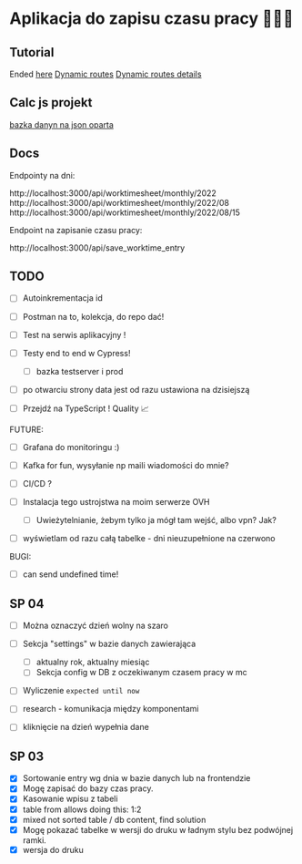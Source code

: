 # Aplikacja do zapisu czasu pracy 👨🏼‍💻

## Tutorial

Ended [here](https://nextjs.org/learn/basics/assets-metadata-css/styling-tips)
[Dynamic routes](https://nextjs.org/learn/basics/dynamic-routes)
[Dynamic routes details](https://nextjs.org/learn/basics/dynamic-routes/dynamic-routes-details)

## Calc js projekt

[bazka danyn na json oparta](https://www.npmjs.com/package/node-json-db)

## Docs

Endpointy na dni:

http://localhost:3000/api/worktimesheet/monthly/2022
http://localhost:3000/api/worktimesheet/monthly/2022/08
http://localhost:3000/api/worktimesheet/monthly/2022/08/15

Endpoint na zapisanie czasu pracy:

http://localhost:3000/api/save_worktime_entry

## TODO

- [ ] Autoinkrementacja id
- [ ] Postman na to, kolekcja, do repo dać!
- [ ] Test na serwis aplikacyjny !
- [ ] Testy end to end w Cypress!

  - [ ] bazka testserver i prod

- [ ] po otwarciu strony data jest od razu ustawiona na dzisiejszą
- [ ] Przejdź na TypeScript ! Quality 📈

FUTURE:

- [ ] Grafana do monitoringu :)
- [ ] Kafka for fun, wysyłanie np maili wiadomości do mnie?
- [ ] CI/CD ?
- [ ] Instalacja tego ustrojstwa na moim serwerze OVH

  - [ ] Uwieżytelnianie, żebym tylko ja mógł tam wejść, albo vpn? Jak?

- [ ] wyświetlam od razu całą tabelke - dni nieuzupełnione na czerwono

BUGI:

- [ ] can send undefined time!

## SP 04

- [ ] Można oznaczyć dzień wolny na szaro
- [ ] Sekcja "settings" w bazie danych zawierająca

  - [ ] aktualny rok, aktualny miesiąc
  - [ ] Sekcja config w DB z oczekiwanym czasem pracy w mc

- [ ] Wyliczenie `expected until now`
- [ ] research - komunikacja między komponentami
- [ ] kliknięcie na dzień wypełnia dane

## SP 03

- [x] Sortowanie entry wg dnia w bazie danych lub na frontendzie
- [x] Mogę zapisać do bazy czas pracy.
- [x] Kasowanie wpisu z tabeli
- [x] table from allows doing this: 1:2
- [x] mixed not sorted table / db content, find solution
- [x] Mogę pokazać tabelke w wersji do druku w ładnym stylu bez podwójnej ramki.
- [x] wersja do druku
